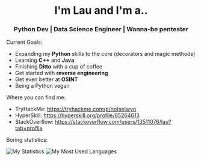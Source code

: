 <h1 align="center"> I'm <b>Lau</b> and I'm a.. </h1>
<h3 align="center"> Python Dev | Data Science Engineer | Wanna-be pentester </h3>

Current Goals:
- Expanding my <b>Python</b> skills to the core (decorators and magic methods)
- Learning <b>C++</b> and <b>Java</b>
- Finishing <b>Ditto</b> with a cup of coffee
- Get started with <b>reverse engineering</b>
- Get even better at <b>OSINT</b>
- Being a Python vegan

Where you can find me:
- TryHackMe: https://tryhackme.com/p/notselwyn
- HyperSkill: https://hyperskill.org/profile/65264613
- StackOverflow: https://stackoverflow.com/users/13511076/lau?tab=profile

Boring statistics:

![My Statistics](https://github.com/Notselwyn/GitHubStats/blob/master/generated/overview.svg)
![My Most Used Languages](https://github.com/Notselwyn/GitHubStats/blob/master/generated/languages.svg)
<!--
Here are some ideas to get you started:

- 🔭 I’m currently working on ...
- 🌱 I’m currently learning ...
- 👯 I’m looking to collaborate on ...
- 🤔 I’m looking for help with ...
- 💬 Ask me about ...
- 📫 How to reach me: ...
- 😄 Pronouns: ...
- ⚡ Fun fact: ...
-->
